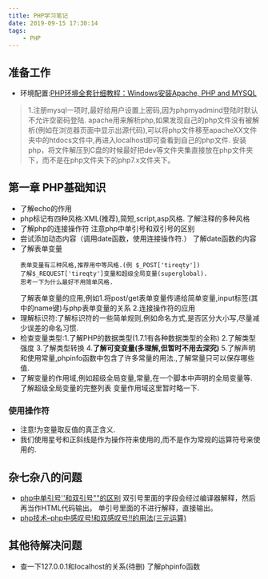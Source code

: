 ```yaml
---
title: PHP学习笔记
date: 2019-09-15 17:30:14
tags:
    - PHP
---
```


## 准备工作
* 环境配置:[PHP环境全套针细教程：Windows安装Apache, PHP and MYSQL](https://zhuanlan.zhihu.com/p/81050071)
> 1.注册mysql一项时,最好给用户设置上密码,因为phpmyadmind登陆时默认不允许空密码登陆. 
  apache用来解析php,如果发现自己的php文件没有被解析(例如在浏览器页面中显示出源代码),可以将php文件移至apacheXX文件夹中的htdocs文件中,再进入localhost即可查看到自己的php文件.
  安装php，将文件解压到C盘的时候最好把dev等文件夹集直接放在php文件夹下，而不是在php文件夹下的php7.x文件夹下。
## 第一章 PHP基础知识   
* 了解echo的作用
* php标记有四种风格:XML(推荐),简短,script,asp风格.
  了解注释的多种风格
* 了解php的连接操作符
  注意php中单引号和双引号的区别
* 尝试添加动态内容（调用date函数，使用连接操作符.）
  了解date函数的内容
* 了解表单变量
  ```
  表单变量有三种风格,推荐用中等风格.(例 $_POST['tireqty'])
  了解$_REQUEST['tireqty']变量和超级全局变量(superglobal).
  思考一下为什么最好不用简单风格.
  ``` 
  了解表单变量的应用,例如1.将post/get表单变量传递给简单变量,input标签(其中的name键)与php表单变量的关系 2.连接操作符的应用
* 理解标识符:了解标识符的一些简单规则,例如命名方式,是否区分大小写,尽量减少误差的命名习惯.
* 检查变量类型:1.了解PHP的数据类型(1.7.1有各种数据类型的全称) 2.了解类型强度 3.了解类型转换
  4.**了解可变变量(多理解,但暂时不用去深究)** 5.了解声明和使用常量,phpinfo函数中包含了许多常量的用法.,了解常量只可以保存哪些值.
* 了解变量的作用域,例如超级全局变量,常量,在一个脚本中声明的全局变量等.
  了解超级全局变量的完整列表
  变量作用域这里暂时略一下.

### 使用操作符
* 注意!为变量取反值的真正含义.
* 我们使用星号和正斜线是作为操作符来使用的,而不是作为常规的运算符号来使用的.

## 杂七杂八的问题
* [php中单引号''和双引号""的区别](https://www.cnblogs.com/propheterLiu/p/5878998.html)
  双引号里面的字段会经过编译器解释，然后再当作HTML代码输出。
  单引号里面的不进行解释，直接输出。
* [php技术–php中感叹号!和双感叹号!!的用法(三元运算)](https://www.cnblogs.com/jijm123/p/7623928.html)
## 其他待解决问题
* 查一下127.0.0.1和localhost的关系(待删)
  了解phpinfo函数
